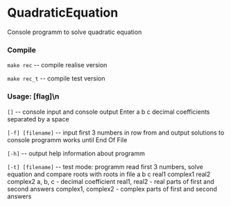 # QuadraticEquation
Console programm to solve quadratic equation

### Compile
`make rec`       -- compile realise version

`make rec_t`      -- compile test version 

### Usage: [flag]\n
`[]`               -- console input and console output
Enter a b c decimal coefficients separated by a space

`[-f] [filename]`  -- input first 3 numbers in row from and output solutions to console
programm works until End Of File

`[-h]`             -- output help information about programm

`[-t] [filename]`  -- test mode:
programm read first 3 numbers, solve equation and compare roots with roots in file
a b c  real1 complex1 real2 complex2
a, b, c - decimal coefficient
real1, real2 - real parts of first and second answers
complex1, complex2 - complex parts of first and second answers
